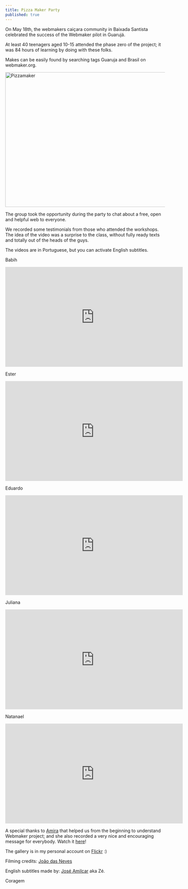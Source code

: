 ```yaml
---
title: Pizza Maker Party
published: true
---
```

On May 18th, the webmakers caiçara community in Baixada Santista celebrated the success of the Webmaker pilot in Guarujá.

At least 40 teenagers aged 10-15 attended the phase zero  of the project; it was 84 hours of learning by doing with these folks.

Makes can be easily found by searching tags Guaruja and Brasil on webmaker.org.

<a data-flickr-embed="true" data-footer="true"  href="https://www.flickr.com/photos/_coragem/albums/72157644989641315" title="Pizzamaker"><img src="https://c6.staticflickr.com/4/3867/14330950181_2c941f6583_z.jpg" width="640" height="425" alt="Pizzamaker"></a><script async src="//embedr.flickr.com/assets/client-code.js" charset="utf-8"></script>

The group took the opportunity during the party to chat about a free, open and helpful web to everyone.

We recorded some testimonials from those who attended the workshops. The idea of the video was a surprise to the class, without fully ready texts and totally out of the heads of the guys.

The videos are in Portuguese, but you can activate English subtitles.

Babih  
<iframe width="560" height="315" src="https://www.youtube.com/embed/6sKvRuphKIE" frameborder="0" allowfullscreen></iframe>

Ester  
<iframe width="560" height="315" src="https://www.youtube.com/embed/O6D_fxZmdx8?list=PLPYuDwrqh5_RlubtITfDoYWZUnrDd6EV6" frameborder="0" allowfullscreen></iframe>

Eduardo  
<iframe width="560" height="315" src="https://www.youtube.com/embed/ewbPUoUPGNw?list=PLPYuDwrqh5_RlubtITfDoYWZUnrDd6EV6" frameborder="0" allowfullscreen></iframe>

Juliana  
<iframe width="560" height="315" src="https://www.youtube.com/embed/WLsb55Dtirs?list=PLPYuDwrqh5_RlubtITfDoYWZUnrDd6EV6" frameborder="0" allowfullscreen></iframe>

Natanael  
<iframe width="560" height="315" src="https://www.youtube.com/embed/QMSPtO_1Jfo?list=PLPYuDwrqh5_RlubtITfDoYWZUnrDd6EV6" frameborder="0" allowfullscreen></iframe>

A special thanks to [Amira](https://twitter.com/amirad) that helped us from the beginning to understand Webmaker project; and she also recorded a very nice and encouraging message for everybody. Watch it [here](https://amira.makes.org/popcorn/2190)!

The gallery is in my personal account on [Flickr](https://www.flickr.com/photos/_coragem/sets/72157644989641315/) :)

Filming credits: [João das Neves](https://twitter.com/joaovg)

English subtitles made by: [José Amilcar](mailto:kankrezinho@gmail.com) aka Zé.

Coragem